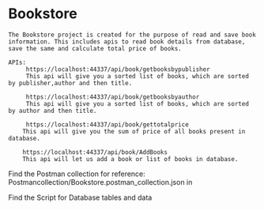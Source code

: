 # Bookstore

    The Bookstore project is created for the purpose of read and save book information. This includes apis to read book details from database, save the same and calculate total price of books.

    APIs:
         https://localhost:44337/api/book/getbooksbypublisher  
         This api will give you a sorted list of books, which are sorted by publisher,author and then title.

         https://localhost:44337/api/book/getbooksbyauthor
         This api will give you a sorted list of books, which are sorted by author and then title.

         https://localhost:44337/api/book/gettotalprice
        This api will give you the sum of price of all books present in database.

        https://localhost:44337/api/book/AddBooks
        This api will let us add a book or list of books in database.

   Find the Postman collection for reference:
   Postmancollection/Bookstore.postman_collection.json in 

   Find the Script for Database tables and data

   





